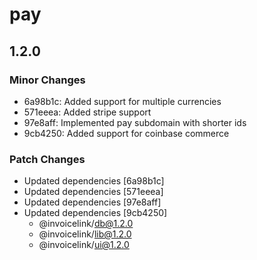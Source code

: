# pay

## 1.2.0

### Minor Changes

- 6a98b1c: Added support for multiple currencies
- 571eeea: Added stripe support
- 97e8aff: Implemented pay subdomain with shorter ids
- 9cb4250: Added support for coinbase commerce

### Patch Changes

- Updated dependencies [6a98b1c]
- Updated dependencies [571eeea]
- Updated dependencies [97e8aff]
- Updated dependencies [9cb4250]
  - @invoicelink/db@1.2.0
  - @invoicelink/lib@1.2.0
  - @invoicelink/ui@1.2.0
